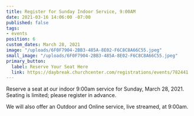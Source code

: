 ```yaml
---
title: Register for Sunday Indoor Service, 9:00AM
date: 2021-03-16 14:06:00 -07:00
published: false
tags:
- events
position: 6
custom_dates: March 28, 2021
image: "/uploads/6F0F7904-2BB3-485A-8E02-F6C8C8A66C55.jpeg"
small_image: "/uploads/6F0F7904-2BB3-485A-8E02-F6C8C8A66C55.jpeg"
primary_button:
  label: Reserve Your Seat Here
  link: https://daybreak.churchcenter.com/registrations/events/782441
---
```


Reserve a seat at our indoor 9:00am service for Sunday, March 28, 2021.  Seating is limited; please register in advance.

We will also offer an Outdoor and Online service, live streamed, at 9:00am.